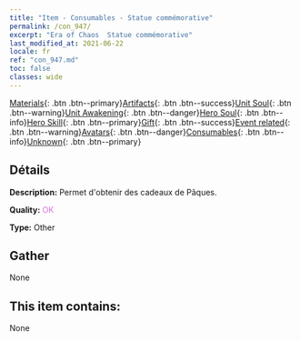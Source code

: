```yaml
---
title: "Item - Consumables - Statue commémorative"
permalink: /con_947/
excerpt: "Era of Chaos  Statue commémorative"
last_modified_at: 2021-06-22
locale: fr
ref: "con_947.md"
toc: false
classes: wide
---
```

 [Materials](/ItemsFR/){: .btn .btn--primary}[Artifacts](/ItemsFR/Artifacts/){: .btn .btn--success}[Unit Soul](/ItemsFR/UnitSoul/){: .btn .btn--warning}[Unit Awakening](/ItemsFR/UnitAwakening/){: .btn .btn--danger}[Hero Soul](/ItemsFR/HeroSoul/){: .btn .btn--info}[Hero Skill](/ItemsFR/HeroSkill/){: .btn .btn--primary}[Gift](/ItemsFR/Gift/){: .btn .btn--success}[Event related](/ItemsFR/Events/){: .btn .btn--warning}[Avatars](/ItemsFR/Avatars/){: .btn .btn--danger}[Consumables](/ItemsFR/Consumables/){: .btn .btn--info}[Unknown](/ItemsFR/Unknown/){: .btn .btn--primary}

## Détails
 **Description:** Permet d'obtenir des cadeaux de Pâques.

 **Quality:** <span style="color: #DA70D6">OK</span>

 **Type:** Other

## Gather

  None

## This item contains:

  None

